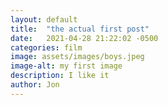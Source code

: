 ```yaml
---
layout: default
title:  "the actual first post"
date:   2021-04-28 21:22:02 -0500
categories: film
image: assets/images/boys.jpeg
image-alt: my first image
description: I like it
author: Jon
---
```

